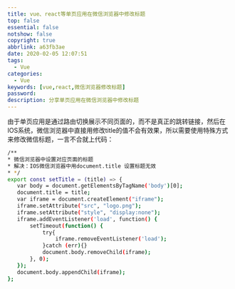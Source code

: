 ```yaml
---
title: vue、react等单页应用在微信浏览器中修改标题
top: false
essential: false
notshow: false
copyright: true
abbrlink: a63fb3ae
date: 2020-02-05 12:07:51
tags:
  - Vue
categories:
  - Vue
keywords: [vue,react,微信浏览器修改标题]
password:
description: 分享单页应用在微信浏览器中修改标题
---
```


由于单页应用是通过路由切换展示不同页面的，而不是真正的跳转链接，然后在IOS系统，微信浏览器中直接用修改title的值不会有效果，所以需要使用特殊方式来修改微信标题，一言不合就上代码：

```BASH
/**
* 微信浏览器中设置对应页面的标题
* 解决：IOS微信浏览器中用document.title 设置标题无效
* */
export const setTitle = (title) => {
   var body = document.getElementsByTagName('body')[0];
   document.title = title;
   var iframe = document.createElement("iframe");
   iframe.setAttribute("src", "logo.png");
   iframe.setAttribute("style", "display:none");
   iframe.addEventListener('load', function() {
       setTimeout(function() {
           try{
               iframe.removeEventListener('load');
           }catch (err){}
           document.body.removeChild(iframe);
       }, 0);
   });
   document.body.appendChild(iframe);
};
```
